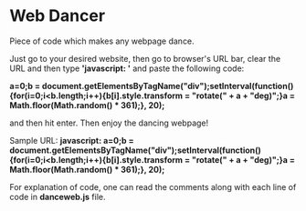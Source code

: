 # Web Dancer
Piece of code which makes any webpage dance.

Just go to your desired website, then go to browser's URL bar, clear the URL and then type **'javascript: '** and paste the following code: 

**a=0;b = document.getElementsByTagName("div");setInterval(function(){for(i=0;i<b.length;i++){b[i].style.transform = "rotate(" + a + "deg)";}a = Math.floor(Math.random() * 361);}, 20);** 

and then hit enter. Then enjoy the dancing webpage!

Sample URL: **javascript: a=0;b = document.getElementsByTagName("div");setInterval(function(){for(i=0;i<b.length;i++){b[i].style.transform = "rotate(" + a + "deg)";}a = Math.floor(Math.random() * 361);}, 20);**

For explanation of code, one can read the comments along with each line of code in **danceweb.js** file.

